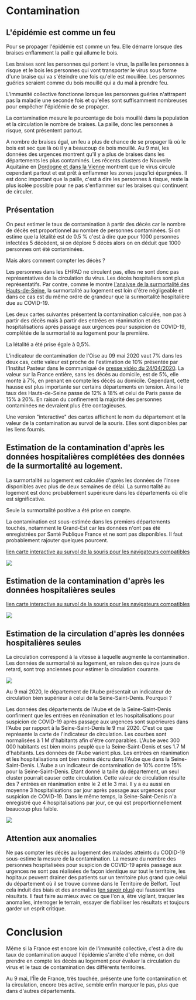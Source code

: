 # Contamination

## L'épidémie est comme un feu

Pour se propager l'épidémie est comme un feu. Elle démarre lorsque des braises enflamment la paille qui allume le bois.

Les braises sont les personnes qui portent le virus, la paille les personnes à risque et le bois les personnes qui vont transporter le virus sous forme d'une braise qui va s'éteindre une fois qu'elle est mouillée. Les personnes guéries seraient comme du bois mouillé qui a du mal à prendre feu. 

L'immunité collective fonctionne lorsque les personnes guéries n'attrapent pas la maladie une seconde fois et qu'elles sont suffisamment nombreuses pour empêcher l'épidémie de se propager.

La contamination mesure le pourcentage de bois mouillé dans la population et la circulation le nombre de braises.
La paille, donc les personnes à risque, sont présentent partout. 

A nombre de braises égal, un feu a plus de chance de se propager là où le bois est sec que là où il y a beaucoup de bois mouillé. 
Au 9 mai, les données des urgences montrent qu'il y a plus de braises dans les départements les plus contaminés. Les récents clusters de Nouvelle Aquitaine en [Dordogne et dans la Vienne](https://www.ouest-france.fr/sante/virus/coronavirus/coronavirus-deux-foyers-en-nouvelle-aquitaine-dans-la-vienne-et-en-dordogne-6830188) montrent que le virus circule cependant partout et est prêt à enflammer les zones jusqu'ici épargnées. Il est donc important que la paille, c'est à dire les personnes à risque, reste la plus isolée possible pour ne pas s'enflammer sur les braises qui continuent de circuler. 
 

## Présentation

On peut estimer le taux de contamination à partir des décès car le nombre de décès est proportionnel au nombre de personnes contaminées. 
Si on estime que la létalité est de 0.5 % c'est à dire que pour 1000 personnes infectées 5 décèdent, si on déplore 5 décès alors on en déduit que 1000 personnes ont été contaminées.

Mais alors comment compter les décès ?

Les personnes dans les EHPAD ne circulent pas, elles ne sont donc pas représentatives de la circulation du virus. Les décès hospitaliers sont plus représentatifs.
Par contre, comme le montre [l'analyse de la surmortalité des Hauts-de-Seine](cartes_deces_hosp_nonhosp.md#analyse-des-données-des-hauts-de-seine), la surmortalité au logement est loin d'être négligeable et dans ce cas est du même ordre de grandeur que la surmortalité hospitalière due au COVID-19.

Les deux cartes suivantes présentent la contamination calculée, non pas à partir des décès mais à partir des entrées en réanimation et des hospitalisations après passage aux urgences pour suspicion de COVID-19, complétée de la surmortalité au logement pour la première. 

La létalité a été prise égale à 0,5%. 

L'indicateur de contamination de l'Oise au 09 mai 2020 vaut 7% dans les deux cas, cette valeur est proche de l'estimation de 10% présentée par l'Institut Pasteur dans le communiqué de [presse vidéo du 24/04/2020](https://youtu.be/WYlzJ5Mv3bk).
La valeur sur la France entière, sans les décès au domicile, est de 5%, elle monte à 7%, en prenant en compte les décès au domicile.
Cependant, cette hausse est plus importante sur certains départements en tension. Ainsi le taux des Hauts-de-Seine passe de 12% à 18% et celui de Paris passe de 15% à 20%.
En raison du confinement la majorité des personnes contaminées ne devraient plus être contagieuses. 

Une version "interactive" des cartes affichent le nom du département et la valeur de la contamination au survol de la souris. Elles sont disponibles par les liens fournis.

## Estimation de la contamination d'après les données hospitalières complétées des données de la surmortalité au logement.

La surmortalité au logement est calculée d'après les données de l'Insee disponibles avec plus de deux semaines de délai. La surmortalité au logement est donc probablement supérieure dans les départements où elle est significative.

Seule la surmortalité positive a été prise en compte.

La contamination est sous-estimée dans les premiers départements touchés, notamment le Grand-Est car les données n'ont pas été enregistrées par Santé Publique France et ne sont pas disponibles. Il faut probablement rajouter quelques pourcent.

[lien carte interactive au survol de la souris pour les navigateurs compatibles](https://raw.githubusercontent.com/htonchia/covid-19-France/master/Images/ca_carte_contamination_mod_logem.svg)

![](Images/ca_carte_contamination_mod_logem.png)

## Estimation de la contamination d'après les données hospitalières seules

[lien carte interactive au survol de la souris pour les navigateurs compatibles](https://raw.githubusercontent.com/htonchia/covid-19-France/master/Images/ca_carte_contamination_mod.svg) 

![](Images/ca_carte_contamination_mod.png)


## Estimation de la circulation d'après les données hospitalières seules

La circulation correspond à la vitesse à laquelle augmente la contamination. Les données de surmortalité au logement, en raison des quinze jours de retard, sont trop anciennes pour estimer la circulation courante.

![](Images/ca_carte_indicateur_cir.png)

Au 9 mai 2020, le département de l'Aube présentait un indicateur de circulation bien supérieur à celui de la Seine-Saint-Denis. Pourquoi ? 

Les données des départements de l'Aube et de la Seine-Saint-Denis confirment que les entrées en réanimation et les hospitalisations pour suspicion de COVID-19 après passage aux urgences sont supérieures dans l'Aube par rapport à la Seine-Saint-Denis le 9 mai 2020. C'est ce que représente la carte de l'indicateur de circulation. Les courbes sont normalisées à 1 M d'habitants afin d'être comparables.
L'Aube avec 300 000 habitants est bien moins peuplé que la Seine-Saint-Denis et ses 1.7 M d'habitants. Les données de l'Aube varient plus. Les entrées en réanimation et les hospitalisations ont bien moins décru dans l'Aube que dans la Seine-Saint-Denis. L'Aube a un indicateur de contamination de 10% contre 15% pour la Seine-Saint-Denis. Etant donné la taille du département, un seul cluster pourrait causer cette circulation. Cette valeur de circulation résulte des 7 entrées en réanimation entre le 2 et le 3 mai. Il y a eu aussi en moyenne 3 hospitalisations par jour après passage aux urgences pour suspicion de COVID-19. 
Dans le même temps, la Seine-Saint-Denis n'a enregistré que 4 hospitalisations par jour, ce qui est proportionnellement beaucoup plus faible. 

![](Images/hupSDDAube1e6fkdc_1000000.png)


## Attention aux anomalies

Ne pas compter les décès au logement des malades atteints du CODID-19 sous-estime la mesure de la contamination. 
La mesure du nombre des personnes hospitalisées pour suspicion de COVID-19 après passage aux urgences ne sont pas réalisées de façon identique sur tout le territoire, les hopitaux peuvent drainer des patients sur un territoire plus grand que celui du département où il se trouve comme dans le Territoire de Belfort. Tout cela induit des biais et des anomalies ([en savoir plus](Lire_les_anomalies.md)) qui faussent les résultats. Il faut faire au mieux avec ce que l'on a, être vigilant, traquer les anomalies, interroger le terrain, essayer de fiabiliser les résultats et toujours garder un esprit critique. 

# Conclusion

Même si la France est encore loin de l'immunité collective, c'est à dire du taux de contamination auquel l'épidémie s'arrête d'elle même,  on doit prendre en compte les décès au logement pour évaluer la circulation du virus et le taux de contamination des différents territoires. 

Au 9 mai, l'Île de France, très touchée, présente une forte contamination et la circulation, encore très active, semble enfin marquer le pas, plus que dans d'autres départements.  


